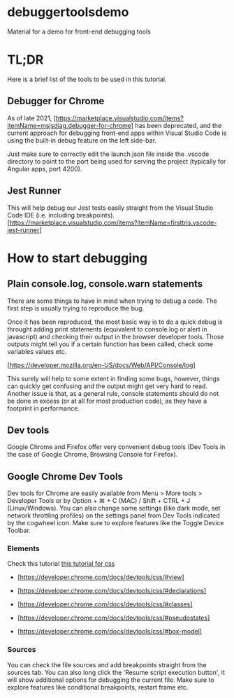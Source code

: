 # debuggertoolsdemo

Material for a demo for front-end debugging tools

# TL;DR

Here is a brief list of the tools to be used in this tutorial.

## Debugger for Chrome

As of late 2021, [https://marketplace.visualstudio.com/items?itemName=msjsdiag.debugger-for-chrome] has been deprecated, and the current approach for debugging front-end apps within Visual Studio Code is using the built-in debug feature on the left side-bar.

Just make sure to correctly edit the launch.json file inside the .vscode directory to point to the port being used for serving the project (typically for Angular apps, port 4200).

  

## Jest Runner

This will help debug our Jest tests easily straight from the Visual Studio Code IDE (i.e. including breakpoints). [https://marketplace.visualstudio.com/items?itemName=firsttris.vscode-jest-runner]

  

# How to start debugging

## Plain console.log, console.warn statements


There are some things to have in mind when trying to debug a code. The first step is usually trying to reproduce the bug.

Once it has been reproduced, the most basic way is to do a quick debug is throught adding print statements (equivalent to console.log or alert in javascript) and checking their output in the browser developer tools. Those outputs might tell you if a certain function has been called, check some variables values etc.

  

[https://developer.mozilla.org/en-US/docs/Web/API/Console/log]

  

This surely will help to some extent in finding some bugs, however, things can quickly get confusing and the output might get very hard to read. Another issue is that, as a general rule, console statements should do not be done in excess (or at all for most production code), as they have a footprint in performance.

  

## Dev tools

Google Chrome and Firefox offer very convenient debug tools (Dev Tools in the case of Google Chrome, Browsing Console for Firefox).

## Google Chrome Dev Tools

Dev tools for Chrome are easily available from Menu > More tools > Developer Tools or by Option + ⌘ + C (MAC) / Shift + CTRL + J (Linux/Windows). 
You can also change some settings (like dark mode, set network throttling profiles) on the settings panel from Dev Tools indicated by the cogwheel icon. Make sure to explore features like the Toggle Device Toolbar.

### Elements
Check this tutorial [this tutorial for css](https://developer.chrome.com/docs/devtools/css/)

  
- [https://developer.chrome.com/docs/devtools/css/#view]
   
- [https://developer.chrome.com/docs/devtools/css/#declarations]
   
- [https://developer.chrome.com/docs/devtools/css/#classes]
   
- [https://developer.chrome.com/docs/devtools/css/#pseudostates]
 
- [https://developer.chrome.com/docs/devtools/css/#box-model]

### Sources

You can check the file sources and add breakpoints straight from the sources tab. You can also long click the 'Resume script execution button', it will show additional options for debugging the current file.
Make sure to explore features like conditional breakpoints, restart frame etc.
